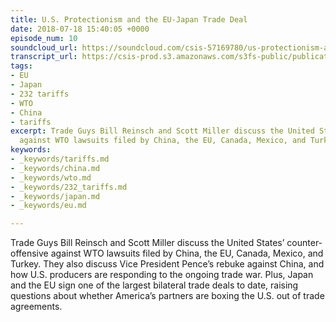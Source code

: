 ```yaml
---
title: U.S. Protectionism and the EU-Japan Trade Deal
date: 2018-07-18 15:40:05 +0000
episode_num: 10
soundcloud_url: https://soundcloud.com/csis-57169780/us-protectionism-and-the-eu-japan-trade-deal?in=csis-57169780/sets/the-trade-guys
transcript_url: https://csis-prod.s3.amazonaws.com/s3fs-public/publication/180719_The_Trade_Guys_U.S_Protectionism_and_the_EU_Japan_Trade_Deal.pdf?F0gWPdNAhBkXZoQ6xGYzOA8mREB3JL.v
tags:
- EU
- Japan
- 232 tariffs
- WTO
- China
- tariffs
excerpt: Trade Guys Bill Reinsch and Scott Miller discuss the United States’ counter-offensive
  against WTO lawsuits filed by China, the EU, Canada, Mexico, and Turkey.
keywords:
- _keywords/tariffs.md
- _keywords/china.md
- _keywords/wto.md
- _keywords/232_tariffs.md
- _keywords/japan.md
- _keywords/eu.md

---
```

Trade Guys Bill Reinsch and Scott Miller discuss the United States’ counter-offensive against WTO lawsuits filed by China, the EU, Canada, Mexico, and Turkey. They also discuss Vice President Pence’s rebuke against China, and how U.S. producers are responding to the ongoing trade war. Plus, Japan and the EU sign one of the largest bilateral trade deals to date, raising questions about whether America’s partners are boxing the U.S. out of trade agreements.